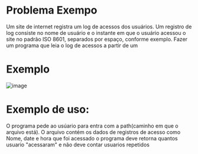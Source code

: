 # Problema Exempo

Um site de internet registra um log de acessos dos usuários. Um
registro de log consiste no nome de usuário e o instante em que o
usuário acessou o site no padrão ISO 8601, separados por espaço,
conforme exemplo. Fazer um programa que leia o log de acessos a
partir de um 

# Exemplo
![image](https://github.com/nicolasmiaguchiku/HashSet-exercicio/assets/168385368/3829c795-d887-4213-874b-95c96c8b7b5b)

# Exemplo de uso:
O programa pede ao usúario para entra com a path(caminho em que o arquivo está). O arquivo contém os dados de registros de acesso como Nome, date e hora que foi acessado
o programa deve retorna quantos usuario "acessaram" e não deve contar usuarios repetidos
